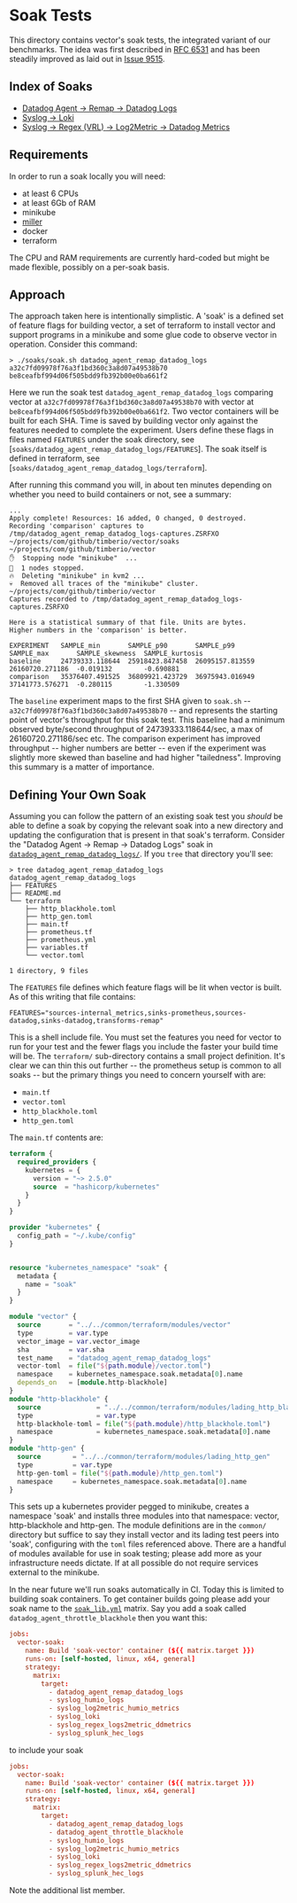 # Soak Tests

This directory contains vector's soak tests, the integrated variant of our
benchmarks. The idea was first described in [RFC
6531](../rfcs/2021-02-23-6531-performance-testing.md) and has been steadily
improved as laid out in [Issue
9515](https://github.com/vectordotdev/vector/issues/9515).

## Index of Soaks

* [Datadog Agent -> Remap -> Datadog Logs](./datadog_agent_remap_datadog_logs/README.md)
* [Syslog -> Loki](./syslog_loki/README.md)
* [Syslog -> Regex (VRL) -> Log2Metric ->  Datadog Metrics](./syslog_regex_logs2metric_ddmetrics/README.md)

## Requirements

In order to run a soak locally you will need:

* at least 6 CPUs
* at least 6Gb of RAM
* minikube
* [miller](https://github.com/johnkerl/miller)
* docker
* terraform

The CPU and RAM requirements are currently hard-coded but might be made
flexible, possibly on a per-soak basis.

## Approach

The approach taken here is intentionally simplistic. A 'soak' is a defined set
of feature flags for building vector, a set of terraform to install vector and
support programs in a minikube and some glue code to observe vector in
operation. Consider this command:

```shell
> ./soaks/soak.sh datadog_agent_remap_datadog_logs a32c7fd09978f76a3f1bd360c3a8d07a49538b70 be8ceafbf994d06f505bdd9fb392b00e0ba661f2
```

Here we run the soak test `datadog_agent_remap_datadog_logs` comparing vector at
`a32c7fd09978f76a3f1bd360c3a8d07a49538b70` with vector at
`be8ceafbf994d06f505bdd9fb392b00e0ba661f2`. Two vector containers will be built
for each SHA. Time is saved by building vector only against the features needed
to complete the experiment. Users define these flags in files named `FEATURES`
under the soak directory, see
[`soaks/datadog_agent_remap_datadog_logs/FEATURES`]. The soak itself is defined
in terraform, see [`soaks/datadog_agent_remap_datadog_logs/terraform`].

After running this command you will, in about ten minutes depending on whether
you need to build containers or not, see a summary:

```shell
...
Apply complete! Resources: 16 added, 0 changed, 0 destroyed.
Recording 'comparison' captures to /tmp/datadog_agent_remap_datadog_logs-captures.ZSRFXO
~/projects/com/github/timberio/vector/soaks ~/projects/com/github/timberio/vector
✋  Stopping node "minikube"  ...
🛑  1 nodes stopped.
🔥  Deleting "minikube" in kvm2 ...
💀  Removed all traces of the "minikube" cluster.
~/projects/com/github/timberio/vector
Captures recorded to /tmp/datadog_agent_remap_datadog_logs-captures.ZSRFXO

Here is a statistical summary of that file. Units are bytes.
Higher numbers in the 'comparison' is better.

EXPERIMENT   SAMPLE_min       SAMPLE_p90       SAMPLE_p99       SAMPLE_max       SAMPLE_skewness  SAMPLE_kurtosis
baseline     24739333.118644  25918423.847458  26095157.813559  26160720.271186  -0.019132        -0.690881
comparison   35376407.491525  36809921.423729  36975943.016949  37141773.576271  -0.280115        -1.330509
```

The `baseline` experiment maps to the first SHA given to `soak.sh` --
`a32c7fd09978f76a3f1bd360c3a8d07a49538b70` -- and represents the starting point
of vector's throughput for this soak test. This baseline had a minimum observed
byte/second throughput of 24739333.118644/sec, a max of 26160720.271186/sec
etc. The comparison experiment has improved throughput -- higher numbers are
better -- even if the experiment was slightly more skewed than baseline and had
higher "tailedness". Improving this summary is a matter of importance.

## Defining Your Own Soak

Assuming you can follow the pattern of an existing soak test you _should_ be
able to define a soak by copying the relevant soak into a new directory and
updating the configuration that is present in that soak's terraform. Consider
the "Datadog Agent -> Remap -> Datadog Logs" soak in
[`datadog_agent_remap_datadog_logs/`](datadog_agent_remap_datadog_logs/). If you
`tree` that directory you'll see:

```shell
> tree datadog_agent_remap_datadog_logs
datadog_agent_remap_datadog_logs
├── FEATURES
├── README.md
└── terraform
    ├── http_blackhole.toml
    ├── http_gen.toml
    ├── main.tf
    ├── prometheus.tf
    ├── prometheus.yml
    ├── variables.tf
    └── vector.toml

1 directory, 9 files
```

The `FEATURES` file defines which feature flags will be lit when vector is
built. As of this writing that file contains:

```shell
FEATURES="sources-internal_metrics,sinks-prometheus,sources-datadog,sinks-datadog,transforms-remap"
```

This is a shell include file. You must set the features you need for vector to
run for your test and the fewer flags you include the faster your build time
will be. The `terraform/` sub-directory contains a small project
definition. It's clear we can thin this out further -- the prometheus setup is
common to all soaks -- but the primary things you need to concern yourself with are:

* `main.tf`
* `vector.toml`
* `http_blackhole.toml`
* `http_gen.toml`

The `main.tf` contents are:

```terraform
terraform {
  required_providers {
    kubernetes = {
      version = "~> 2.5.0"
      source  = "hashicorp/kubernetes"
    }
  }
}

provider "kubernetes" {
  config_path = "~/.kube/config"
}


resource "kubernetes_namespace" "soak" {
  metadata {
    name = "soak"
  }
}

module "vector" {
  source       = "../../common/terraform/modules/vector"
  type         = var.type
  vector_image = var.vector_image
  sha          = var.sha
  test_name    = "datadog_agent_remap_datadog_logs"
  vector-toml  = file("${path.module}/vector.toml")
  namespace    = kubernetes_namespace.soak.metadata[0].name
  depends_on   = [module.http-blackhole]
}
module "http-blackhole" {
  source              = "../../common/terraform/modules/lading_http_blackhole"
  type                = var.type
  http-blackhole-toml = file("${path.module}/http_blackhole.toml")
  namespace           = kubernetes_namespace.soak.metadata[0].name
}
module "http-gen" {
  source        = "../../common/terraform/modules/lading_http_gen"
  type          = var.type
  http-gen-toml = file("${path.module}/http_gen.toml")
  namespace     = kubernetes_namespace.soak.metadata[0].name
}
```

This sets up a kubernetes provider pegged to minikube, creates a namespace
'soak' and installs three modules into that namespace: vector, http-blackhole
and http-gen. The module definitions are in the `common/` directory but suffice
to say they install vector and its lading test peers into 'soak', configuring
with the `toml` files referenced above. There are a handful of modules available
for use in soak testing; please add more as your infrastructure needs
dictate. If at all possible do not require services external to the minikube.

In the near future we'll run soaks automatically in CI. Today this is limited to
building soak containers. To get container builds going please add your soak
name to the [`soak_lib.yml`](../.github/workflows/soak_lib.yml) matrix. Say you
add a soak called `datadog_agent_throttle_blackhole` then you want this:

```toml
jobs:
  vector-soak:
    name: Build 'soak-vector' container (${{ matrix.target }})
    runs-on: [self-hosted, linux, x64, general]
    strategy:
      matrix:
        target:
          - datadog_agent_remap_datadog_logs
          - syslog_humio_logs
          - syslog_log2metric_humio_metrics
          - syslog_loki
          - syslog_regex_logs2metric_ddmetrics
          - syslog_splunk_hec_logs
```

to include your soak

```toml
jobs:
  vector-soak:
    name: Build 'soak-vector' container (${{ matrix.target }})
    runs-on: [self-hosted, linux, x64, general]
    strategy:
      matrix:
        target:
          - datadog_agent_remap_datadog_logs
          - datadog_agent_throttle_blackhole
          - syslog_humio_logs
          - syslog_log2metric_humio_metrics
          - syslog_loki
          - syslog_regex_logs2metric_ddmetrics
          - syslog_splunk_hec_logs
```

Note the additional list member.
